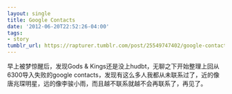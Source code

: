 ```yaml
---
layout: single
title: Google Contacts
date: '2012-06-20T22:52:26-04:00'
tags:
- story
tumblr_url: https://rapturer.tumblr.com/post/25549747402/google-contacts
---
```

早上被梦惊醒后，发现Gods & Kings还是没上hudbt，无聊之下开始整理上回从6300导入失败的google contacts，发现有这么多人我都从未联系过了，近的像唐兆琛明星，远的像李骏小雨，而且越不联系就越不会再联系了，再见了。


